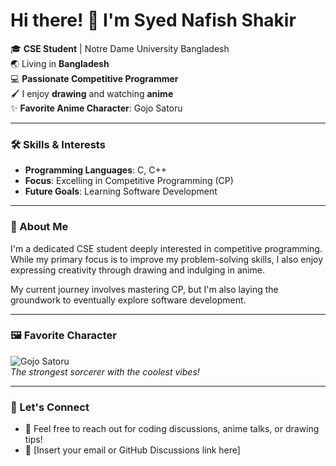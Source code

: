 # Hi there! 👋 I'm Syed Nafish Shakir  

🎓 **CSE Student** | Notre Dame University Bangladesh  
🌏 Living in **Bangladesh**  
💻 **Passionate Competitive Programmer**  
🖌️ I enjoy **drawing** and watching **anime**  
✨ **Favorite Anime Character**: Gojo Satoru  

---

### 🛠️ Skills & Interests  
- **Programming Languages**: C, C++  
- **Focus**: Excelling in Competitive Programming (CP)  
- **Future Goals**: Learning Software Development  

---

### 📌 About Me  
I'm a dedicated CSE student deeply interested in competitive programming. While my primary focus is to improve my problem-solving skills, I also enjoy expressing creativity through drawing and indulging in anime.  

My current journey involves mastering CP, but I'm also laying the groundwork to eventually explore software development.  

---

### 🖼️ Favorite Character  
![Gojo Satoru](https://imgur.com/a/SfIuiue)  
*The strongest sorcerer with the coolest vibes!*  

---

### 🌱 Let's Connect  
- 💬 Feel free to reach out for coding discussions, anime talks, or drawing tips!  
- 📩 [Insert your email or GitHub Discussions link here]  
